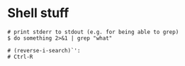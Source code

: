 Shell stuff
===========

```
# print stderr to stdout (e.g. for being able to grep)
$ do something 2>&1 | grep "what"
```

```
# (reverse-i-search)`':
# Ctrl-R
```
